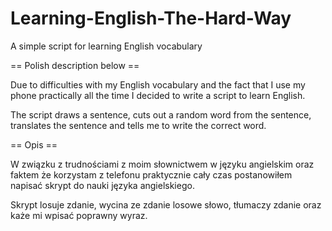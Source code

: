 # Learning-English-The-Hard-Way
A simple script for learning English vocabulary

== Polish description below ==

Due to difficulties with my English vocabulary and the fact that I use my phone practically all the time I decided to write a script to learn English.

The script draws a sentence, cuts out a random word from the sentence, translates the sentence and tells me to write the correct word. 

== Opis ==

W związku z trudnościami z moim słownictwem w języku angielskim oraz faktem że korzystam z telefonu praktycznie cały czas postanowiłem napisać skrypt do nauki języka angielskiego.

Skrypt losuje zdanie, wycina ze zdanie losowe słowo, tłumaczy zdanie oraz każe mi wpisać poprawny wyraz. 
